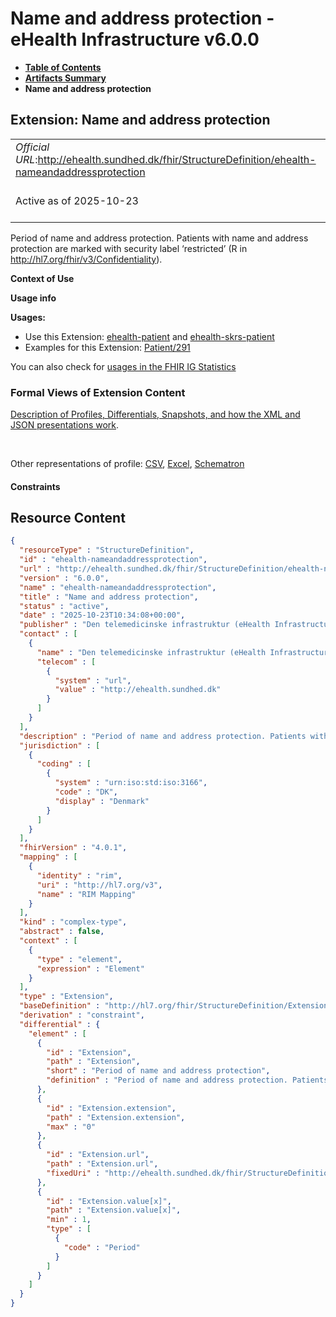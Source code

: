 # Name and address protection - eHealth Infrastructure v6.0.0

* [**Table of Contents**](toc.md)
* [**Artifacts Summary**](artifacts.md)
* **Name and address protection**

## Extension: Name and address protection 

| | |
| :--- | :--- |
| *Official URL*:http://ehealth.sundhed.dk/fhir/StructureDefinition/ehealth-nameandaddressprotection | *Version*:6.0.0 |
| Active as of 2025-10-23 | *Computable Name*:ehealth-nameandaddressprotection |

Period of name and address protection. Patients with name and address protection are marked with security label ‘restricted’ (R in http://hl7.org/fhir/v3/Confidentiality).

**Context of Use**

**Usage info**

**Usages:**

* Use this Extension: [ehealth-patient](StructureDefinition-ehealth-patient.md) and [ehealth-skrs-patient](StructureDefinition-ehealth-skrs-patient.md)
* Examples for this Extension: [Patient/291](Patient-291.md)

You can also check for [usages in the FHIR IG Statistics](https://packages2.fhir.org/xig/dk.ehealth.sundhed.fhir.ig.core|current/StructureDefinition/ehealth-nameandaddressprotection)

### Formal Views of Extension Content

 [Description of Profiles, Differentials, Snapshots, and how the XML and JSON presentations work](http://build.fhir.org/ig/FHIR/ig-guidance/readingIgs.html#structure-definitions). 

 

Other representations of profile: [CSV](StructureDefinition-ehealth-nameandaddressprotection.csv), [Excel](StructureDefinition-ehealth-nameandaddressprotection.xlsx), [Schematron](StructureDefinition-ehealth-nameandaddressprotection.sch) 

#### Constraints



## Resource Content

```json
{
  "resourceType" : "StructureDefinition",
  "id" : "ehealth-nameandaddressprotection",
  "url" : "http://ehealth.sundhed.dk/fhir/StructureDefinition/ehealth-nameandaddressprotection",
  "version" : "6.0.0",
  "name" : "ehealth-nameandaddressprotection",
  "title" : "Name and address protection",
  "status" : "active",
  "date" : "2025-10-23T10:34:08+00:00",
  "publisher" : "Den telemedicinske infrastruktur (eHealth Infrastructure)",
  "contact" : [
    {
      "name" : "Den telemedicinske infrastruktur (eHealth Infrastructure)",
      "telecom" : [
        {
          "system" : "url",
          "value" : "http://ehealth.sundhed.dk"
        }
      ]
    }
  ],
  "description" : "Period of name and address protection. Patients with name and address protection are marked with security label ‘restricted’ (R in http://hl7.org/fhir/v3/Confidentiality).",
  "jurisdiction" : [
    {
      "coding" : [
        {
          "system" : "urn:iso:std:iso:3166",
          "code" : "DK",
          "display" : "Denmark"
        }
      ]
    }
  ],
  "fhirVersion" : "4.0.1",
  "mapping" : [
    {
      "identity" : "rim",
      "uri" : "http://hl7.org/v3",
      "name" : "RIM Mapping"
    }
  ],
  "kind" : "complex-type",
  "abstract" : false,
  "context" : [
    {
      "type" : "element",
      "expression" : "Element"
    }
  ],
  "type" : "Extension",
  "baseDefinition" : "http://hl7.org/fhir/StructureDefinition/Extension",
  "derivation" : "constraint",
  "differential" : {
    "element" : [
      {
        "id" : "Extension",
        "path" : "Extension",
        "short" : "Period of name and address protection",
        "definition" : "Period of name and address protection. Patients with name and address protection are marked with security label ‘restricted’ (R in http://hl7.org/fhir/v3/Confidentiality)."
      },
      {
        "id" : "Extension.extension",
        "path" : "Extension.extension",
        "max" : "0"
      },
      {
        "id" : "Extension.url",
        "path" : "Extension.url",
        "fixedUri" : "http://ehealth.sundhed.dk/fhir/StructureDefinition/ehealth-nameandaddressprotection"
      },
      {
        "id" : "Extension.value[x]",
        "path" : "Extension.value[x]",
        "min" : 1,
        "type" : [
          {
            "code" : "Period"
          }
        ]
      }
    ]
  }
}

```
